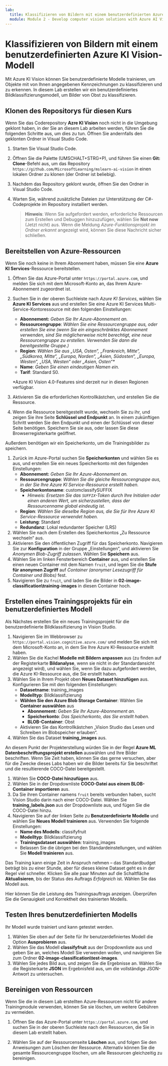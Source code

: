 ```yaml
---
lab:
  title: Klassifizieren von Bildern mit einem benutzerdefinierten Azure KI Vision-Modell
  module: Module 2 - Develop computer vision solutions with Azure AI Vision
---
```


# Klassifizieren von Bildern mit einem benutzerdefinierten Azure KI Vision-Modell

Mit Azure KI Vision können Sie benutzerdefinierte Modelle trainieren, um Objekte mit von Ihnen angegebenen Kennzeichnungen zu klassifizieren und zu erkennen. In diesem Lab erstellen wir ein benutzerdefiniertes Bildklassifizierungsmodell, um Bilder von Obst zu klassifizieren.

## Klonen des Repositorys für diesen Kurs

Wenn Sie das Coderepository **Azre KI Vision** noch nicht in die Umgebung geklont haben, in der Sie an diesem Lab arbeiten werden, führen Sie die folgenden Schritte aus, um dies zu tun. Öffnen Sie andernfalls den geklonten Ordner in Visual Studio Code.

1. Starten Sie Visual Studio Code.
2. Öffnen Sie die Palette (UMSCHALT+STRG+P), und führen Sie einen **Git: Clone**-Befehl aus, um das Repository `https://github.com/MicrosoftLearning/mslearn-ai-vision` in einen lokalen Ordner zu klonen (der Ordner ist beliebig).
3. Nachdem das Repository geklont wurde, öffnen Sie den Ordner in Visual Studio Code.
4. Warten Sie, während zusätzliche Dateien zur Unterstützung der C#-Codeprojekte im Repository installiert werden.

    > **Hinweis**: Wenn Sie aufgefordert werden, erforderliche Ressourcen zum Erstellen und Debuggen hinzuzufügen, wählen Sie **Not now** (Jetzt nicht) aus. Wenn die Meldung *Azure-Funktionsprojekt im Ordner erkannt* angezeigt wird, können Sie diese Nachricht sicher schließen.

## Bereitstellen von Azure-Ressourcen

Wenn Sie noch keine in Ihrem Abonnement haben, müssen Sie eine **Azure KI Services**-Ressource bereitstellen.

1. Öffnen Sie das Azure-Portal unter `https://portal.azure.com`, und melden Sie sich mit dem Microsoft-Konto an, das Ihrem Azure-Abonnement zugeordnet ist.
2. Suchen Sie in der oberen Suchleiste nach *Azure KI Services*, wählen Sie **Azure KI Services** aus und erstellen Sie eine Azure KI Services Multi-Service-Kontoressource mit den folgenden Einstellungen:
    - **Abonnement:** *Geben Sie Ihr Azure-Abonnement an.*
    - **Ressourcengruppe**: *Wählen Sie eine Ressourcengruppe aus, oder erstellen Sie eine (wenn Sie ein eingeschränktes Abonnement verwenden, sind Sie möglicherweise nicht berechtigt, eine neue Ressourcengruppe zu erstellen. Verwenden Sie dann die bereitgestellte Gruppe.)*
    - **Region**: *Wählen Sie aus „USA, Osten“, „Frankreich, Mitte“, „Südkorea, Mitte“, „Europa, Norden“, „Asien, Südosten“, „Europa, Westen“, „USA, Westen“ oder „Asien, Osten“\**
    - **Name**: *Geben Sie einen eindeutigen Namen ein.*
    - **Tarif**: Standard S0.

    \*Azure KI Vision 4.0-Features sind derzeit nur in diesen Regionen verfügbar.

3. Aktivieren Sie die erforderlichen Kontrollkästchen, und erstellen Sie die Ressource.
4. Wenn die Ressource bereitgestellt wurde, wechseln Sie zu ihr, und zeigen Sie ihre Seite **Schlüssel und Endpunkt** an. In einem zukünftigen Schritt werden Sie den Endpunkt und einen der Schlüssel von dieser Seite benötigen. Speichern Sie sie aus, oder lassen Sie diese Browserregisterkarte geöffnet.

Außerdem benötigen wir ein Speicherkonto, um die Trainingsbilder zu speichern.

1. Zurück im Azure-Portal suchen Sie **Speicherkonten** und wählen Sie es aus, und erstellen Sie ein neues Speicherkonto mit den folgenden Einstellungen:
    - **Abonnement:** *Geben Sie Ihr Azure-Abonnement an.*
    - **Ressourcengruppe**: *Wählen Sie die gleiche Ressourcengruppe aus, in der Sie Ihre Azure KI Service-Ressource erstellt haben.*
    - **Speicherkontoname**: customclassifySUFFIX 
        - *Hinweis: Ersetzen Sie das `SUFFIX`-Token durch Ihre Initialen oder einen anderen Wert, um sicherzustellen, dass der Ressourcenname global eindeutig ist.*
    - **Region**: *Wählen Sie dieselbe Region aus, die Sie für Ihre Azure KI Service-Ressource verwendet haben.*
    - **Leistung**: Standard
    - **Redundanz**: Lokal redundanter Speicher (LRS)
1. Wählen Sie nach dem Erstellen des Speicherkontos „Zu Ressource wechseln“ aus.
1. Aktivieren Sie den öffentlichen Zugriff für das Speicherkonto. Navigieren Sie zur **Konfiguration** in der Gruppe „Einstellungen“, und aktivieren Sie *Anonymen Blob-Zugriff zulassen*. Wählen Sie **Speichern** aus.
1. Wählen Sie im linken Fensterbereich **Container** aus, und erstellen Sie einen neuen Container mit dem Namen `fruit`, und legen Sie die **Stufe für anonymen Zugriff** auf *Container (anonymer Lesezugriff für Container und Blobs)* fest.
1. Navigieren Sie zu `fruit`, und laden Sie die Bilder in **02-image-classification\training-images** in diesen Container hoch.


## Erstellen eines Trainingsprojekts für ein benutzerdefiniertes Modell

Als Nächstes erstellen Sie ein neues Trainingsprojekt für die benutzerdefinierte Bildklassifizierung in Vision Studio.

1. Navigieren Sie im Webbrowser zu `https://portal.vision.cognitive.azure.com/` und melden Sie sich mit dem Microsoft-Konto an, in dem Sie Ihre Azure KI-Ressource erstellt haben.
1. Wählen Sie die Kachel **Modelle mit Bildern anpassen** aus (zu finden auf der Registerkarte **Bildanalyse**, wenn sie nicht in der Standardansicht angezeigt wird), und wählen Sie, wenn Sie dazu aufgefordert werden, die Azure KI-Ressource aus, die Sie erstellt haben.
1. Wählen Sie in Ihrem Projekt oben **Neues Dataset hinzufügen** aus. Konfigurieren Sie  mit den folgenden Einstellungen:
    - **Datasetname**: training_images
    - **Modelltyp**: Bildklassifizierung
    - **Wählen Sie den Azure Blob Storage Container**: Wählen Sie **Container auswählen** aus
        - **Abonnement:** *Geben Sie Ihr Azure-Abonnement an.*
        - **Speicherkonto**: *Das Speicherkonto, das Sie erstellt haben.*
        - **BLOB-Container**: Obst
    - Aktivieren Sie das Kontrollkästchen „Vision Studio das Lesen und Schreiben im Blobspeicher erlauben“.
1. Wählen Sie das Dataset **training_images** aus.

An diesem Punkt der Projekterstellung würden Sie in der Regel **Azure ML Datenbeschriftungsprojekt erstellen** auswählen und Ihre Bilder beschriften. Wenn Sie Zeit haben, können Sie das gerne versuchen, aber für die Zwecke dieses Labs haben wir die Bilder bereits für Sie beschriftet und die resultierende COCO-Datei bereitgestellt.

1. Wählen Sie **COCO-Datei hinzufügen** aus.
1. Wählen Sie in der Dropdownliste **COCO-Datei aus einem BLOB-Container importieren** aus.
1. Da Sie ihren Container namens `fruit` bereits verbunden haben, sucht Vision Studio darin nach einer COCO-Datei. Wählen Sie **training_labels.json** aus der Dropdownliste aus, und fügen Sie die COCO-Datei hinzu.
1. Navigieren Sie auf der linken Seite zu **Benutzerdefinierte Modelle** und wählen Sie **Neues Modell trainieren** aus. Verwenden Sie folgende Einstellungen:
    - **Name des Modells**: classifyfruit
    - **Modelltyp**: Bildklassifizierung
    - **Trainingsdataset auswählen**: training_images
    - Belassen Sie die übrigen bei den Standardeinstellungen, und wählen Sie **Modell trainieren** aus.

Das Training kann einige Zeit in Anspruch nehmen – das Standardbudget beträgt bis zu einer Stunde, aber für dieses kleine Dataset geht es in der Regel viel schneller. Klicken Sie alle paar Minuten auf die Schaltfläche **Aktualisieren**, bis der Status des Auftrags *Erfolgreich* ist. Wählen Sie das Modell aus.

Hier können Sie die Leistung des Trainingsauftrags anzeigen. Überprüfen Sie die Genauigkeit und Korrektheit des trainierten Modells.

## Testen Ihres benutzerdefinierten Modells

Ihr Modell wurde trainiert und kann getestet werden.

1. Wählen Sie oben auf der Seite für Ihr benutzerdefiniertes Modell die Option **Ausprobieren** aus.
1. Wählen Sie das Modell **classifyfruit** aus der Dropdownliste aus und geben Sie an, welches Modell Sie verwenden wollen, und navigieren Sie zum Ordner **02-image-classification\test-images**.
1. Wählen Sie jedes Bild aus, und zeigen Sie die Ergebnisse an. Wählen Sie die Registerkarte **JSON** im Ergebnisfeld aus, um die vollständige JSON-Antwort zu untersuchen.

<!-- Option coding example to run-->
## Bereinigen von Ressourcen

Wenn Sie die in diesem Lab erstellten Azure-Ressourcen nicht für andere Trainingmodule verwenden, können Sie sie löschen, um weitere Gebühren zu vermeiden.

1. Öffnen Sie das Azure-Portal unter `https://portal.azure.com`, und suchen Sie in der oberen Suchleiste nach den Ressourcen, die Sie in diesem Lab erstellt haben.

2. Wählen Sie auf der Ressourcenseite **Löschen** aus, und folgen Sie den Anweisungen zum Löschen der Ressource. Alternativ können Sie die gesamte Ressourcengruppe löschen, um alle Ressourcen gleichzeitig zu bereinigen.